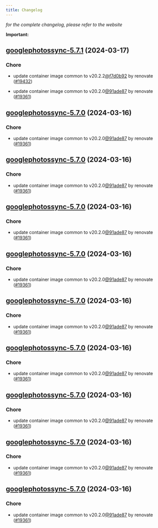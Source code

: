 ```yaml
---
title: Changelog
---
```



*for the complete changelog, please refer to the website*

**Important:**


## [googlephotossync-5.7.1](https://github.com/truecharts/charts/compare/googlephotossync-5.6.0...googlephotossync-5.7.1) (2024-03-17)

### Chore



- update container image common to v20.2.2[@f7d0b92](https://github.com/f7d0b92) by renovate ([#19432](https://github.com/truecharts/charts/issues/19432))

- update container image common to v20.2.0[@91ade87](https://github.com/91ade87) by renovate ([#19361](https://github.com/truecharts/charts/issues/19361))


## [googlephotossync-5.7.0](https://github.com/truecharts/charts/compare/googlephotossync-5.6.0...googlephotossync-5.7.0) (2024-03-16)

### Chore



- update container image common to v20.2.0[@91ade87](https://github.com/91ade87) by renovate ([#19361](https://github.com/truecharts/charts/issues/19361))


## [googlephotossync-5.7.0](https://github.com/truecharts/charts/compare/googlephotossync-5.6.0...googlephotossync-5.7.0) (2024-03-16)

### Chore



- update container image common to v20.2.0[@91ade87](https://github.com/91ade87) by renovate ([#19361](https://github.com/truecharts/charts/issues/19361))


## [googlephotossync-5.7.0](https://github.com/truecharts/charts/compare/googlephotossync-5.6.0...googlephotossync-5.7.0) (2024-03-16)

### Chore



- update container image common to v20.2.0[@91ade87](https://github.com/91ade87) by renovate ([#19361](https://github.com/truecharts/charts/issues/19361))


## [googlephotossync-5.7.0](https://github.com/truecharts/charts/compare/googlephotossync-5.6.0...googlephotossync-5.7.0) (2024-03-16)

### Chore



- update container image common to v20.2.0[@91ade87](https://github.com/91ade87) by renovate ([#19361](https://github.com/truecharts/charts/issues/19361))


## [googlephotossync-5.7.0](https://github.com/truecharts/charts/compare/googlephotossync-5.6.0...googlephotossync-5.7.0) (2024-03-16)

### Chore



- update container image common to v20.2.0[@91ade87](https://github.com/91ade87) by renovate ([#19361](https://github.com/truecharts/charts/issues/19361))


## [googlephotossync-5.7.0](https://github.com/truecharts/charts/compare/googlephotossync-5.6.0...googlephotossync-5.7.0) (2024-03-16)

### Chore



- update container image common to v20.2.0[@91ade87](https://github.com/91ade87) by renovate ([#19361](https://github.com/truecharts/charts/issues/19361))


## [googlephotossync-5.7.0](https://github.com/truecharts/charts/compare/googlephotossync-5.6.0...googlephotossync-5.7.0) (2024-03-16)

### Chore



- update container image common to v20.2.0[@91ade87](https://github.com/91ade87) by renovate ([#19361](https://github.com/truecharts/charts/issues/19361))


## [googlephotossync-5.7.0](https://github.com/truecharts/charts/compare/googlephotossync-5.6.0...googlephotossync-5.7.0) (2024-03-16)

### Chore



- update container image common to v20.2.0[@91ade87](https://github.com/91ade87) by renovate ([#19361](https://github.com/truecharts/charts/issues/19361))


## [googlephotossync-5.7.0](https://github.com/truecharts/charts/compare/googlephotossync-5.6.0...googlephotossync-5.7.0) (2024-03-16)

### Chore



- update container image common to v20.2.0[@91ade87](https://github.com/91ade87) by renovate ([#19361](https://github.com/truecharts/charts/issues/19361))